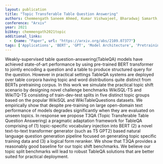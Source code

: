 ```yaml
---
layout: publication
title: "Topic Transferable Table Question Answering"
authors: Chemmengath Saneem Ahmed, Kumar Vishwajeet, Bharadwaj Samarth, Sen Jaydeep, Canim Mustafa, Chakrabarti Soumen, Gliozzo Alfio, Sankaranarayanan Karthik
conference: "Arxiv"
year: 2021
bibkey: chemmengath2021topic
additional_links:
  - {name: "Paper", url: "https://arxiv.org/abs/2109.07377"}
tags: ['Applications', 'BERT', 'GPT', 'Model Architecture', 'Pretraining Methods', 'RAG', 'Tools', 'Training Techniques', 'Transformer']
---
```

Weakly-supervised table question-answering(TableQA) models have achieved state-of-art performance by using pre-trained BERT transformer to jointly encoding a question and a table to produce structured query for the question. However in practical settings TableQA systems are deployed over table corpora having topic and word distributions quite distinct from BERTs pretraining corpus. In this work we simulate the practical topic shift scenario by designing novel challenge benchmarks WikiSQL-TS and WikiTQ-TS consisting of train-dev-test splits in five distinct topic groups based on the popular WikiSQL and WikiTableQuestions datasets. We empirically show that despite pre-training on large open-domain text performance of models degrades significantly when they are evaluated on unseen topics. In response we propose T3QA (Topic Transferable Table Question Answering) a pragmatic adaptation framework for TableQA comprising of (1) topic-specific vocabulary injection into BERT (2) a novel text-to-text transformer generator (such as T5 GPT2) based natural language question generation pipeline focused on generating topic specific training data and (3) a logical form reranker. We show that T3QA provides a reasonably good baseline for our topic shift benchmarks. We believe our topic split benchmarks will lead to robust TableQA solutions that are better suited for practical deployment.
